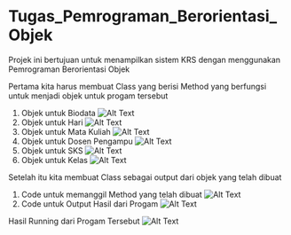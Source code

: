 # Tugas_Pemrograman_Berorientasi_Objek
Projek ini bertujuan untuk menampilkan sistem KRS dengan menggunakan Pemrograman Berorientasi Objek

Pertama kita harus membuat Class yang berisi Method yang berfungsi untuk menjadi objek untuk progam tersebut
1. Objek untuk Biodata
![Alt Text](https://drive.google.com/file/d/1wdRtoZZLL5wfClC62_kC3P-YaYiVWqds/view?usp=sharing)
2. Objek untuk Hari
![Alt Text](https://drive.google.com/file/d/1NTX5HO2_fnWRsSUBsC2pQWJtK0DLSnPW/view?usp=sharing)
3. Objek untuk Mata Kuliah
![Alt Text](https://drive.google.com/file/d/1cszbR1IcHqgMDvVzqrYjX15O4hznovBe/view?usp=sharing)
4. Objek untuk Dosen Pengampu
![Alt Text](https://drive.google.com/file/d/1w9GzPizB0LVFdRYOtCisZ-zCgKok8pFw/view?usp=sharing)
5. Objek untuk SKS
![Alt Text](https://drive.google.com/file/d/19oJR1kuwPgU1m77uVsd2j4p0FuBjFaV7/view?usp=sharing)
6. Objek untuk Kelas
![Alt Text](https://drive.google.com/file/d/1Y2J7GWX_W6x9lVhcO61tLM9QjC2mrJmv/view?usp=sharing)


Setelah itu kita membuat Class sebagai output dari objek yang telah dibuat
1. Code untuk memanggil Method yang telah dibuat
![Alt Text](https://drive.google.com/file/d/1Re2ZuRk8OkAcIBnpwq90DPCy5KLJX-Ue/view?usp=sharing)
2. Code untuk Output Hasil dari Progam
![Alt Text](https://drive.google.com/file/d/1HY6XLwF3ozI4cHEpSzDkErY-ysuSIj4h/view?usp=sharing)

Hasil Running dari Progam Tersebut
![Alt Text](https://drive.google.com/file/d/1RCj_595bKuDxsaPQ9c1PMl-HVWMhvG_d/view?usp=sharing)
